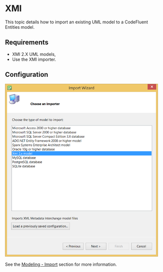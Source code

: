 # XMI

This topic details how to import an existing UML model to a CodeFluent Entities model.

## Requirements

* XMI 2.X UML models,
* Use the XMI importer.

## Configuration

![](addins/img/xmi-importer-01.png)

See the [Modeling - Import](../modeling/import.md) section for more information.